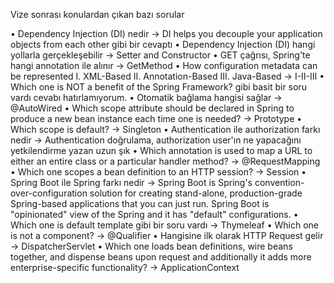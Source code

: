 Vize sonrası konulardan çıkan bazı sorular

•⁠  ⁠Dependency Injection (DI) nedir -> DI helps you decouple your application objects from each other gibi bir cevaptı
•⁠  ⁠Dependency Injection (DI) hangi yollarla gerçekleşebilir -> Setter and Constructor
•⁠  ⁠GET çağrısı, Spring'te hangi annotation ile alınır -> GetMethod
•⁠  ⁠How configuration metadata can be represented I. XML-Based II. Annotation-Based III. Java-Based -> I-II-III
•⁠  ⁠Which one is NOT a benefit of the Spring Framework? gibi basit bir soru vardı cevabı hatırlamıyorum.
•⁠  ⁠Otomatik bağlama hangisi sağlar -> @AutoWired
•⁠  ⁠Which scope attribute should be declared in Spring to produce a new bean instance each time one is needed? -> Prototype
•⁠  ⁠Which scope is default? -> Singleton
•⁠  ⁠Authentication ile authorization farkı nedir -> Authentication doğrulama, authorization user'ın ne yapacağını yetkilendirme yazan uzun şık
•⁠  ⁠Which annotation is used to map a URL to either an entire class or a particular handler method? -> @RequestMapping
•⁠  ⁠Which one scopes a bean definition to an HTTP session? -> Session
•⁠  ⁠Spring Boot ile Spring farkı nedir -> Spring Boot is Spring's convention-over-configuration solution for creating stand-alone, production-grade Spring-based applications that you can just run. Spring Boot is "opinionated" view of the Spring and it has "default" configurations.
•⁠  ⁠Which one is default template gibi bir soru vardı -> Thymeleaf
•⁠  ⁠Which one is not a component? -> @Qualifier
•⁠  ⁠Hangisine ilk olarak HTTP Request gelir -> DispatcherServlet
•⁠  ⁠Which one loads bean definitions, wire beans together, and dispense beans upon request and additionally it adds more enterprise-specific functionality? -> ApplicationContext